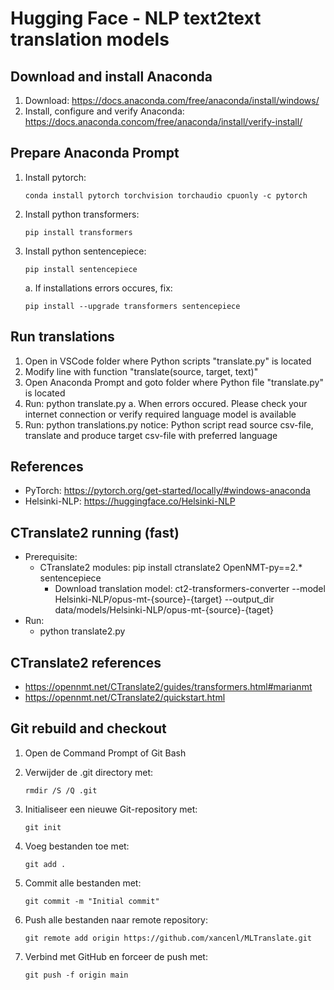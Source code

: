 # Hugging Face - NLP text2text translation models

## Download and install Anaconda

1. Download: <https://docs.anaconda.com/free/anaconda/install/windows/>
2. Install, configure and verify Anaconda: <https://docs.anaconda.concom/free/anaconda/install/verify-install/>

## Prepare Anaconda Prompt

1. Install pytorch:

    ```console
    conda install pytorch torchvision torchaudio cpuonly -c pytorch
    ```

2. Install python transformers:

    ```console
    pip install transformers
    ```

3. Install python sentencepiece:

    ```console
    pip install sentencepiece
    ```

    a. If installations errors occures, fix:

    ```console
    pip install --upgrade transformers sentencepiece
    ```

## Run translations

1. Open in VSCode folder where Python scripts "translate.py" is located
2. Modify line with function "translate(source, target, text)"
3. Open Anaconda Prompt and goto folder where Python file "translate.py" is located
4. Run: python translate.py
    a. When errors occured. Please check your internet connection or verify required language model is available
5. Run: python translations.py
    notice: Python script read source csv-file, translate and produce target csv-file with preferred language

## References

- PyTorch: <https://pytorch.org/get-started/locally/#windows-anaconda>
- Helsinki-NLP: <https://huggingface.co/Helsinki-NLP>

## CTranslate2 running (fast)

- Prerequisite:
  - CTranslate2 modules: pip install ctranslate2 OpenNMT-py==2.* sentencepiece
    - Download translation model: ct2-transformers-converter --model Helsinki-NLP/opus-mt-{source}-{target} --output_dir data/models/Helsinki-NLP/opus-mt-{source}-{taget}
- Run:
  - python translate2.py

## CTranslate2 references

- <https://opennmt.net/CTranslate2/guides/transformers.html#marianmt>
- <https://opennmt.net/CTranslate2/quickstart.html>

## Git rebuild and checkout

1. Open de Command Prompt of Git Bash
2. Verwijder de .git directory met:

    ```console
    rmdir /S /Q .git
    ```

3. Initialiseer een nieuwe Git-repository met:

    ```console
    git init
    ```

4. Voeg bestanden toe met:

    ```console
    git add .
    ```

5. Commit alle bestanden met:

    ```console
    git commit -m "Initial commit"
    ```

6. Push alle bestanden naar remote repository:

    ```console
    git remote add origin https://github.com/xancenl/MLTranslate.git
    ```

7. Verbind met GitHub en forceer de push met:

    ```console
    git push -f origin main
    ```
